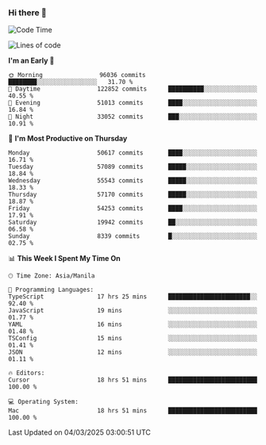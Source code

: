 ### Hi there 👋

<!--START_SECTION:waka-->
![Code Time](http://img.shields.io/badge/Code%20Time-5%2C903%20hrs%2016%20mins-blue)

![Lines of code](https://img.shields.io/badge/From%20Hello%20World%20I%27ve%20Written-117.7%20million%20lines%20of%20code-blue)

**I'm an Early 🐤** 

```text
🌞 Morning                96036 commits       ████████░░░░░░░░░░░░░░░░░   31.70 % 
🌆 Daytime                122852 commits      ██████████░░░░░░░░░░░░░░░   40.55 % 
🌃 Evening                51013 commits       ████░░░░░░░░░░░░░░░░░░░░░   16.84 % 
🌙 Night                  33052 commits       ███░░░░░░░░░░░░░░░░░░░░░░   10.91 % 
```
📅 **I'm Most Productive on Thursday** 

```text
Monday                   50617 commits       ████░░░░░░░░░░░░░░░░░░░░░   16.71 % 
Tuesday                  57089 commits       █████░░░░░░░░░░░░░░░░░░░░   18.84 % 
Wednesday                55543 commits       █████░░░░░░░░░░░░░░░░░░░░   18.33 % 
Thursday                 57170 commits       █████░░░░░░░░░░░░░░░░░░░░   18.87 % 
Friday                   54253 commits       ████░░░░░░░░░░░░░░░░░░░░░   17.91 % 
Saturday                 19942 commits       ██░░░░░░░░░░░░░░░░░░░░░░░   06.58 % 
Sunday                   8339 commits        █░░░░░░░░░░░░░░░░░░░░░░░░   02.75 % 
```


📊 **This Week I Spent My Time On** 

```text
🕑︎ Time Zone: Asia/Manila

💬 Programming Languages: 
TypeScript               17 hrs 25 mins      ███████████████████████░░   92.40 % 
JavaScript               19 mins             ░░░░░░░░░░░░░░░░░░░░░░░░░   01.77 % 
YAML                     16 mins             ░░░░░░░░░░░░░░░░░░░░░░░░░   01.48 % 
TSConfig                 15 mins             ░░░░░░░░░░░░░░░░░░░░░░░░░   01.41 % 
JSON                     12 mins             ░░░░░░░░░░░░░░░░░░░░░░░░░   01.11 % 

🔥 Editors: 
Cursor                   18 hrs 51 mins      █████████████████████████   100.00 % 

💻 Operating System: 
Mac                      18 hrs 51 mins      █████████████████████████   100.00 % 
```


 Last Updated on 04/03/2025 03:00:51 UTC
<!--END_SECTION:waka-->


<!--
**rad182/rad182** is a ✨ _special_ ✨ repository because its `README.md` (this file) appears on your GitHub profile.

Here are some ideas to get you started:

- 🔭 I’m currently working on ...
- 🌱 I’m currently learning ...
- 👯 I’m looking to collaborate on ...
- 🤔 I’m looking for help with ...
- 💬 Ask me about ...
- 📫 How to reach me: ...
- 😄 Pronouns: ...
- ⚡ Fun fact: ...
-->
